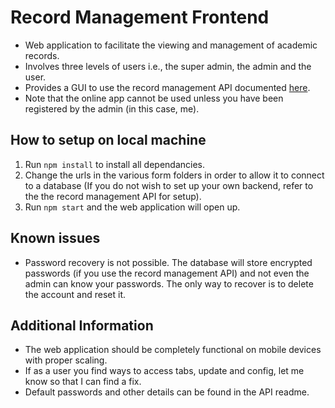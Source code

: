 # Record Management Frontend

- Web application to facilitate the viewing and management of academic records.
- Involves three levels of users i.e., the super admin, the admin and the user.
- Provides a GUI to use the record management API documented [here](https://github.com/Abhijith-TR/Record-Management-Backend).
- Note that the online app cannot be used unless you have been registered by the admin (in this case, me).

## How to setup on local machine

1. Run `npm install` to install all dependancies.
2. Change the urls in the various form folders in order to allow it to connect to a database (If you do not wish to set up your own backend, refer to the the record management API for setup).
3. Run `npm start` and the web application will open up.

## Known issues

- Password recovery is not possible. The database will store encrypted passwords (if you use the record management API) and not even the admin can know your passwords. The only way to recover is to delete the account and reset it.

## Additional Information

- The web application should be completely functional on mobile devices with proper scaling.
- If as a user you find ways to access tabs, update and config, let me know so that I can find a fix.
- Default passwords and other details can be found in the API readme.
